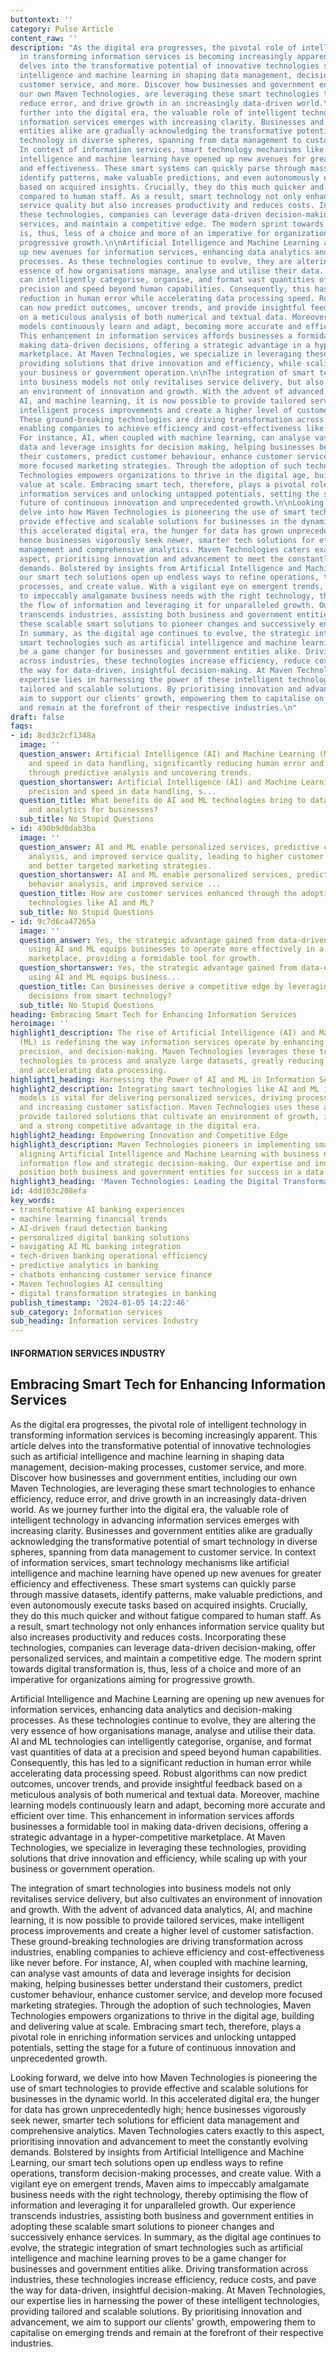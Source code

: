 ```yaml
---
buttontext: ''
category: Pulse Article
content_raw: ''
description: "As the digital era progresses, the pivotal role of intelligent technology
  in transforming information services is becoming increasingly apparent. This article
  delves into the transformative potential of innovative technologies such as artificial
  intelligence and machine learning in shaping data management, decision-making processes,
  customer service, and more. Discover how businesses and government entities, including
  our own Maven Technologies, are leveraging these smart technologies to enhance efficiency,
  reduce error, and drive growth in an increasingly data-driven world.\n As we journey
  further into the digital era, the valuable role of intelligent technology in advancing
  information services emerges with increasing clarity. Businesses and government
  entities alike are gradually acknowledging the transformative potential of smart
  technology in diverse spheres, spanning from data management to customer service.
  In context of information services, smart technology mechanisms like artificial
  intelligence and machine learning have opened up new avenues for greater efficiency
  and effectiveness. These smart systems can quickly parse through massive datasets,
  identify patterns, make valuable predictions, and even autonomously execute tasks
  based on acquired insights. Crucially, they do this much quicker and without fatigue
  compared to human staff. As a result, smart technology not only enhances information
  service quality but also increases productivity and reduces costs. Incorporating
  these technologies, companies can leverage data-driven decision-making, offer personalized
  services, and maintain a competitive edge. The modern sprint towards digital transformation
  is, thus, less of a choice and more of an imperative for organizations aiming for
  progressive growth.\n\nArtificial Intelligence and Machine Learning are opening
  up new avenues for information services, enhancing data analytics and decision-making
  processes. As these technologies continue to evolve, they are altering the very
  essence of how organisations manage, analyse and utilise their data. AI and ML technologies
  can intelligently categorise, organise, and format vast quantities of data at a
  precision and speed beyond human capabilities. Consequently, this has led to a significant
  reduction in human error while accelerating data processing speed. Robust algorithms
  can now predict outcomes, uncover trends, and provide insightful feedback based
  on a meticulous analysis of both numerical and textual data. Moreover, machine learning
  models continuously learn and adapt, becoming more accurate and efficient over time.
  This enhancement in information services affords businesses a formidable tool in
  making data-driven decisions, offering a strategic advantage in a hyper-competitive
  marketplace. At Maven Technologies, we specialize in leveraging these technologies,
  providing solutions that drive innovation and efficiency, while scaling up with
  your business or government operation.\n\nThe integration of smart technologies
  into business models not only revitalises service delivery, but also cultivates
  an environment of innovation and growth. With the advent of advanced data analytics,
  AI, and machine learning, it is now possible to provide tailored services, make
  intelligent process improvements and create a higher level of customer satisfaction.
  These ground-breaking technologies are driving transformation across industries,
  enabling companies to achieve efficiency and cost-effectiveness like never before.
  For instance, AI, when coupled with machine learning, can analyse vast amounts of
  data and leverage insights for decision making, helping businesses better understand
  their customers, predict customer behaviour, enhance customer service, and develop
  more focused marketing strategies. Through the adoption of such technologies, Maven
  Technologies empowers organizations to thrive in the digital age, building and delivering
  value at scale. Embracing smart tech, therefore, plays a pivotal role in enriching
  information services and unlocking untapped potentials, setting the stage for a
  future of continuous innovation and unprecedented growth.\n\nLooking forward, we
  delve into how Maven Technologies is pioneering the use of smart technologies to
  provide effective and scalable solutions for businesses in the dynamic world. In
  this accelerated digital era, the hunger for data has grown unprecedentedly high;
  hence businesses vigorously seek newer, smarter tech solutions for efficient data
  management and comprehensive analytics. Maven Technologies caters exactly to this
  aspect, prioritising innovation and advancement to meet the constantly evolving
  demands. Bolstered by insights from Artificial Intelligence and Machine Learning,
  our smart tech solutions open up endless ways to refine operations, transform decision-making
  processes, and create value. With a vigilant eye on emergent trends, Maven aims
  to impeccably amalgamate business needs with the right technology, thereby optimising
  the flow of information and leveraging it for unparalleled growth. Our experience
  transcends industries, assisting both business and government entities in adopting
  these scalable smart solutions to pioneer changes and successively enhance services.
  In summary, as the digital age continues to evolve, the strategic integration of
  smart technologies such as artificial intelligence and machine learning proves to
  be a game changer for businesses and government entities alike. Driving transformation
  across industries, these technologies increase efficiency, reduce costs, and pave
  the way for data-driven, insightful decision-making. At Maven Technologies, our
  expertise lies in harnessing the power of these intelligent technologies, providing
  tailored and scalable solutions. By prioritising innovation and advancement, we
  aim to support our clients' growth, empowering them to capitalise on emerging trends
  and remain at the forefront of their respective industries.\n"
draft: false
faqs:
- id: 8cd3c2cf1348a
  image: ''
  question_answer: Artificial Intelligence (AI) and Machine Learning (ML) offer precision
    and speed in data handling, significantly reducing human error and improving decision-making
    through predictive analysis and uncovering trends.
  question_shortanswer: Artificial Intelligence (AI) and Machine Learning (ML) offer
    precision and speed in data handling, s...
  question_title: What benefits do AI and ML technologies bring to data management
    and analytics for businesses?
  sub_title: No Stupid Questions
- id: 490b9d0dab3ba
  image: ''
  question_answer: AI and ML enable personalized services, predictive customer behavior
    analysis, and improved service quality, leading to higher customer satisfaction
    and better targeted marketing strategies.
  question_shortanswer: AI and ML enable personalized services, predictive customer
    behavior analysis, and improved service ...
  question_title: How are customer services enhanced through the adoption of smart
    technologies like AI and ML?
  sub_title: No Stupid Questions
- id: 9c7d6ca47265a
  image: ''
  question_answer: Yes, the strategic advantage gained from data-driven decision-making
    using AI and ML equips businesses to operate more effectively in a hyper-competitive
    marketplace, providing a formidable tool for growth.
  question_shortanswer: Yes, the strategic advantage gained from data-driven decision-making
    using AI and ML equips business...
  question_title: Can businesses derive a competitive edge by leveraging data-driven
    decisions from smart technology?
  sub_title: No Stupid Questions
heading: Embracing Smart Tech for Enhancing Information Services
heroimage: ''
highlight1_description: The rise of Artificial Intelligence (AI) and Machine Learning
  (ML) is redefining the way information services operate by enhancing efficiency,
  precision, and decision-making. Maven Technologies leverages these transformative
  technologies to process and analyze large datasets, greatly reducing human error
  and accelerating data processing.
highlight1_heading: Harnessing the Power of AI and ML in Information Services
highlight2_description: Integrating smart technologies like AI and ML into business
  models is vital for delivering personalized services, driving process improvements,
  and increasing customer satisfaction. Maven Technologies uses these advances to
  provide tailored solutions that cultivate an environment of growth, innovation,
  and a strong competitive advantage in the digital era.
highlight2_heading: Empowering Innovation and Competitive Edge
highlight3_description: Maven Technologies pioneers in implementing smart tech solutions,
  aligning Artificial Intelligence and Machine Learning with business needs to optimize
  information flow and strategic decision-making. Our expertise and innovative approach
  position both business and government entities for success in a data-intensive future.
highlight3_heading: 'Maven Technologies: Leading the Digital Transformation'
id: 4dd103c208efa
key_words:
- transformative AI banking experiences
- machine learning financial trends
- AI-driven fraud detection banking
- personalized digital banking solutions
- navigating AI ML banking integration
- tech-driven banking operational efficiency
- predictive analytics in banking
- chatbots enhancing customer service finance
- Maven Technologies AI consulting
- digital transformation strategies in banking
publish_timestamp: '2024-01-05 14:22:46'
sub_category: Information services
sub_heading: Information services Industry
---
```


#### INFORMATION SERVICES INDUSTRY
## Embracing Smart Tech for Enhancing Information Services
As the digital era progresses, the pivotal role of intelligent technology in transforming information services is becoming increasingly apparent. This article delves into the transformative potential of innovative technologies such as artificial intelligence and machine learning in shaping data management, decision-making processes, customer service, and more. Discover how businesses and government entities, including our own Maven Technologies, are leveraging these smart technologies to enhance efficiency, reduce error, and drive growth in an increasingly data-driven world.
 As we journey further into the digital era, the valuable role of intelligent technology in advancing information services emerges with increasing clarity. Businesses and government entities alike are gradually acknowledging the transformative potential of smart technology in diverse spheres, spanning from data management to customer service. In context of information services, smart technology mechanisms like artificial intelligence and machine learning have opened up new avenues for greater efficiency and effectiveness. These smart systems can quickly parse through massive datasets, identify patterns, make valuable predictions, and even autonomously execute tasks based on acquired insights. Crucially, they do this much quicker and without fatigue compared to human staff. As a result, smart technology not only enhances information service quality but also increases productivity and reduces costs. Incorporating these technologies, companies can leverage data-driven decision-making, offer personalized services, and maintain a competitive edge. The modern sprint towards digital transformation is, thus, less of a choice and more of an imperative for organizations aiming for progressive growth.

Artificial Intelligence and Machine Learning are opening up new avenues for information services, enhancing data analytics and decision-making processes. As these technologies continue to evolve, they are altering the very essence of how organisations manage, analyse and utilise their data. AI and ML technologies can intelligently categorise, organise, and format vast quantities of data at a precision and speed beyond human capabilities. Consequently, this has led to a significant reduction in human error while accelerating data processing speed. Robust algorithms can now predict outcomes, uncover trends, and provide insightful feedback based on a meticulous analysis of both numerical and textual data. Moreover, machine learning models continuously learn and adapt, becoming more accurate and efficient over time. This enhancement in information services affords businesses a formidable tool in making data-driven decisions, offering a strategic advantage in a hyper-competitive marketplace. At Maven Technologies, we specialize in leveraging these technologies, providing solutions that drive innovation and efficiency, while scaling up with your business or government operation.

The integration of smart technologies into business models not only revitalises service delivery, but also cultivates an environment of innovation and growth. With the advent of advanced data analytics, AI, and machine learning, it is now possible to provide tailored services, make intelligent process improvements and create a higher level of customer satisfaction. These ground-breaking technologies are driving transformation across industries, enabling companies to achieve efficiency and cost-effectiveness like never before. For instance, AI, when coupled with machine learning, can analyse vast amounts of data and leverage insights for decision making, helping businesses better understand their customers, predict customer behaviour, enhance customer service, and develop more focused marketing strategies. Through the adoption of such technologies, Maven Technologies empowers organizations to thrive in the digital age, building and delivering value at scale. Embracing smart tech, therefore, plays a pivotal role in enriching information services and unlocking untapped potentials, setting the stage for a future of continuous innovation and unprecedented growth.

Looking forward, we delve into how Maven Technologies is pioneering the use of smart technologies to provide effective and scalable solutions for businesses in the dynamic world. In this accelerated digital era, the hunger for data has grown unprecedentedly high; hence businesses vigorously seek newer, smarter tech solutions for efficient data management and comprehensive analytics. Maven Technologies caters exactly to this aspect, prioritising innovation and advancement to meet the constantly evolving demands. Bolstered by insights from Artificial Intelligence and Machine Learning, our smart tech solutions open up endless ways to refine operations, transform decision-making processes, and create value. With a vigilant eye on emergent trends, Maven aims to impeccably amalgamate business needs with the right technology, thereby optimising the flow of information and leveraging it for unparalleled growth. Our experience transcends industries, assisting both business and government entities in adopting these scalable smart solutions to pioneer changes and successively enhance services. In summary, as the digital age continues to evolve, the strategic integration of smart technologies such as artificial intelligence and machine learning proves to be a game changer for businesses and government entities alike. Driving transformation across industries, these technologies increase efficiency, reduce costs, and pave the way for data-driven, insightful decision-making. At Maven Technologies, our expertise lies in harnessing the power of these intelligent technologies, providing tailored and scalable solutions. By prioritising innovation and advancement, we aim to support our clients' growth, empowering them to capitalise on emerging trends and remain at the forefront of their respective industries.